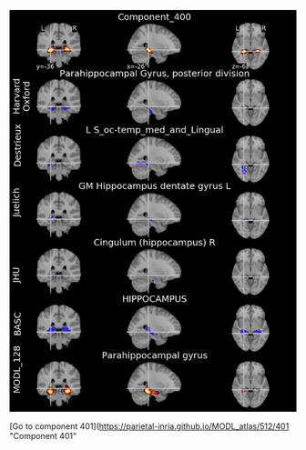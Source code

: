 


![400](preliminary/400.jpg "Component 400")

[Go to component 401](https://parietal-inria.github.io/MODL_atlas/512/401 "Component 401"